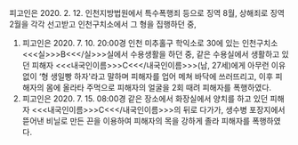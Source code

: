피고인은 2020. 2. 12. 인천지방법원에서 특수폭행죄 등으로 징역 8월, 상해죄로 징역 2월을 각각 선고받고 인천구치소에서 그 형을 집행하던 중,
1. 피고인은 2020. 7. 10. 20:00경 인천 미추홀구 학익소로 30에 있는 인천구치소 <<<실>>>B<<</실>>>실에서 수용생활을 하던 중, 같은 수용실에서 생활하고 있던 피해자 <<<내국인이름>>>C<<</내국인이름>>>(남, 27세)에게 아무런 이유 없이 ‘형 생일빵 하자'라고 말하며 피해자를 업어 메쳐 바닥에 쓰러뜨리고, 이후 피해자의 몸에 올라타 주먹으로 피해자의 얼굴을 2회 때려 피해자를 폭행하였다.
2. 피고인은 2020. 7. 15. 08:00경 같은 장소에서 화장실에서 양치를 하고 있던 피해자 <<<내국인이름>>>C<<</내국인이름>>>의 뒤로 다가가, 생수병 포장지에서 뜯어낸 비닐로 만든 끈을 이용하여 피해자의 목을 강하게 졸라 피해자를 폭행하였다.